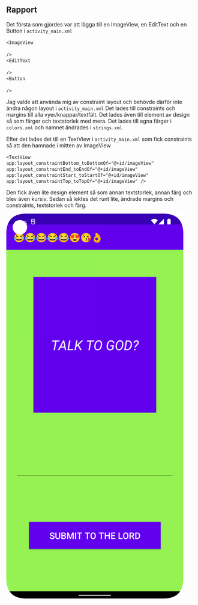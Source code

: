 ## Rapport

Det första som gjordes var att lägga till en ImageView, en EditText och en Button i
`activity_main.xml`


```
<ImageView

/>
<EditText

/>
<Button

/>
```


Jag valde att använda mig av constraint layout och behövde därför inte ändra någon layout i `activity_main.xml`
Det lades till constraints och margins till alla vyer/knappar/textfält. Det lades även till element
av design så som färger och textstorlek med mera. Det lades till egna färger i `colors.xml` och
namnet ändrades i `strings.xml`

Efter det lades det till en TextView i `activity_main.xml` som fick constraints så att den hamnade i
mitten av ImageView

```
<TextView
app:layout_constraintBottom_toBottomOf="@+id/imageView"
app:layout_constraintEnd_toEndOf="@+id/imageView"
app:layout_constraintStart_toStartOf="@+id/imageView"
app:layout_constraintTop_toTopOf="@+id/imageView" />
```

Den fick även lite design element så som annan textstorlek, annan färg och blev även kursiv. Sedan
så lektes det runt lite, ändrade margins och constraints, textstorlek och färg.

![](Screenshot.png)
